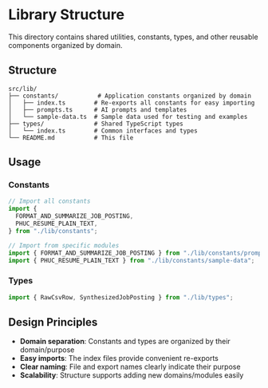 # Library Structure

This directory contains shared utilities, constants, types, and other reusable components organized by domain.

## Structure

```
src/lib/
├── constants/           # Application constants organized by domain
│   ├── index.ts        # Re-exports all constants for easy importing
│   ├── prompts.ts      # AI prompts and templates
│   └── sample-data.ts  # Sample data used for testing and examples
├── types/              # Shared TypeScript types
│   └── index.ts        # Common interfaces and types
└── README.md           # This file
```

## Usage

### Constants

```typescript
// Import all constants
import {
  FORMAT_AND_SUMMARIZE_JOB_POSTING,
  PHUC_RESUME_PLAIN_TEXT,
} from "./lib/constants";

// Import from specific modules
import { FORMAT_AND_SUMMARIZE_JOB_POSTING } from "./lib/constants/prompts";
import { PHUC_RESUME_PLAIN_TEXT } from "./lib/constants/sample-data";
```

### Types

```typescript
import { RawCsvRow, SynthesizedJobPosting } from "./lib/types";
```

## Design Principles

- **Domain separation**: Constants and types are organized by their domain/purpose
- **Easy imports**: The index files provide convenient re-exports
- **Clear naming**: File and export names clearly indicate their purpose
- **Scalability**: Structure supports adding new domains/modules easily
